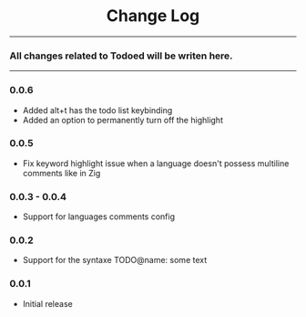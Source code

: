 <div align="center">
	<h1>Change Log</h1>
</div>

---

### All changes related to Todoed will be writen here.

---

### 0.0.6
- Added alt+t has the todo list keybinding
- Added an option to permanently turn off the highlight

### 0.0.5
- Fix keyword highlight issue when a language doesn't possess multiline comments like in Zig

### 0.0.3 - 0.0.4
- Support for languages comments config

### 0.0.2
- Support for the syntaxe TODO@name: some text

### 0.0.1
- Initial release
